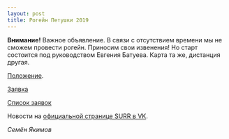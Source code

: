 ```yaml
---
layout: post
title: Рогейн Петушки 2019
---
```


**Внимание!** Важное объявление. В связи с отсутствием времени мы не сможем провести рогейн. Приносим свои извенения! 
Но старт состоится под руководством Евгения Батуева. Карта та же, дистанция другая.

[Положение](https://docs.google.com/document/d/1xjgXllj-WTP5odIsgJATstaDevzGz_kWBnCLDs8vEb8). 

[Заявка](https://docs.google.com/forms/d/e/1FAIpQLSe604yHqEQo3HvptudfEVCd1v-bl4hT76E4Idv0E07VO30CmA/viewform)

[Список заявок](https://docs.google.com/spreadsheets/d/1ETNVOkWNXtUjjMxPhvPujf6hBiNqV7rXjRUijYXeKwQ)

Новости на [официальной странице SURR в VK](https://vk.com/s_u_r_r). 

<div id="vk_post_-169009251_253"></div>
<script type="text/javascript" src="https://vk.com/js/api/openapi.js?162"></script>
<script type="text/javascript">
  (function() {
    VK.Widgets.Post("vk_post_-169009251_253", -169009251, 253, 'hFgi8JwDId0vcRVfSh4EfBTR22c');
  }());
</script>


*Семён Якимов*

